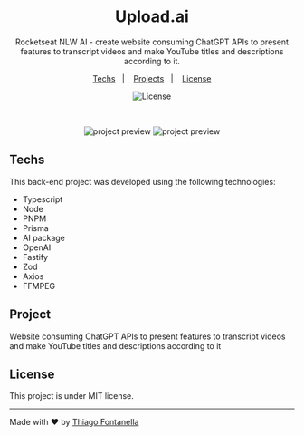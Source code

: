 <h1 align="center"> Upload.ai </h1>

<p align="center">Rocketseat NLW AI - create website consuming ChatGPT APIs to present features to transcript videos and make YouTube titles and descriptions according to it.</p>

<p align="center">
  <a href="#-tecnologias">Techs</a>&nbsp;&nbsp;&nbsp;|&nbsp;&nbsp;&nbsp;
  <a href="#-projeto">Projects</a>&nbsp;&nbsp;&nbsp;|&nbsp;&nbsp;&nbsp;
  <a href="#-licença">License</a>
</p>

<p align="center">
  <img alt="License" src="https://img.shields.io/static/v1?label=license&message=MIT&color=49AA26&labelColor=000000">
</p>

<br>

<p align="center">
  <img src="https://github.com/Thiagofrf/upload-ai-web/assets/50845684/5a7b79c0-1bf8-475b-b7d6-f488562404e1" alt="project preview" />
  <img src="https://github.com/Thiagofrf/upload-ai-web/assets/50845684/fe1f7682-aced-4616-8928-e6a8dd3a5e2f" alt="project preview" />
</p>

## Techs

This back-end project was developed using the following technologies:

- Typescript
- Node
- PNPM
- Prisma
- AI package
- OpenAI
- Fastify
- Zod 
- Axios
- FFMPEG
  

## Project

Website consuming ChatGPT APIs to present features to transcript videos and make YouTube titles and descriptions according to it

## License

This project is under MIT license.

---

Made with ♥ by
<a href="https://linkedin.com/in/thiagofontanella">Thiago Fontanella</a>
